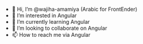 - 👋 Hi, I’m @wajiha-amamiya (Arabic for FrontEnder)
- 👀 I’m interested in Angular
- 🌱 I’m currently learning Angular
- 💞️ I’m looking to collaborate on Angular
- 📫 How to reach me via Angular

<!---
wajiha-amamiya/wajiha-amamiya is a ✨ special ✨ repository because its `README.md` (this file) appears on your GitHub profile.
You can click the Preview link to take a look at your changes.
--->
